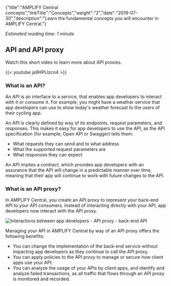 {"title":"AMPLIFY Central concepts","linkTitle":"Concepts","weight":"2","date":"2019-07-30","description":"Learn the fundamental concepts you will encounter in AMPLIFY Central."}

*Estimated reading time: 1 minute*

## API and API proxy

Watch this short video to learn more about API proxies.

{{< youtube ja9HPLlzcn4 >}}

### What is an API?

An API is an interface to a service, that enables app developers to interact with it or *consume* it. For example, you might have a weather service that app developers can use to show today's weather forecast to the users of their cycling app.

An API is clearly defined by way of its endpoints, request parameters, and responses. This makes it easy for app developers to use the API, as the API specification (for example, Open API or Swagger) tells them:

- What requests they can send and to what address
- What the supported request parameters are
- What responses they can expect

An API implies a *contract*, which provides app developers with an assurance that the API will change in a predictable manner over time, meaning that their app will continue to work with future changes to the API.

### What is an API proxy?

In AMPLIFY Central, you create an API proxy to represent your back-end API to your API consumers. Instead of interacting directly with your API, app developers now interact with the API proxy.

![Interactions between app developers - API proxy - back-end API](/Images/central/api_proxy.png)

Managing your API in AMPLIFY Central by way of an API proxy offers the following benefits:

- You can change the implementation of the back-end service without impacting app developers as they continue to call the API proxy.
- You can apply policies to the API proxy to manage or secure how client apps use your API.
- You can analyze the usage of your APIs by client apps, and identify and analyze failed transactions, as all traffic that flows through an API proxy is monitored and recorded.
